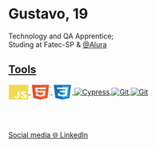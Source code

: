 # Gustavo, 19 

<p> Technology and QA Apprentice; <br>
 Studing at Fatec-SP & <a href="https://github.com/alura-cursos"> @Alura</p> 

 <h2> Tools </h2>
<div style="display: inline_block">
<img align="center" alt="JS" height="30" width="40" src="https://raw.githubusercontent.com/devicons/devicon/master/icons/javascript/javascript-plain.svg">
<img align="center" alt="HTML" height="30" width="40" src="https://raw.githubusercontent.com/devicons/devicon/master/icons/html5/html5-original.svg">
<img align="center" alt="CSS" height="30" width="40" src="https://raw.githubusercontent.com/devicons/devicon/master/icons/css3/css3-original.svg">
<img align="center" alt="Cypress" height="30" width="40" src="https://user-images.githubusercontent.com/113216494/199005002-38a1c6f6-bde3-4547-82cb-1605af2603f7.svg">
 <img align="center" alt="Git" height="30" width="40" src="https://user-images.githubusercontent.com/113216494/200642998-11f914dc-dbe6-4b13-9d1a-7a86c17ddc3b.png"> 
<img align="center" alt="Git" height="30" width="40" src="https://cdn.jsdelivr.net/gh/devicons/devicon/icons/git/git-original.svg"> 
</div>

<br><br>

Social media 🌐 
<a href="https://www.linkedin.com/in/gustavo-medeiros-thomaz-77819420a/"> LinkedIn </a> 
<br><br><br>

